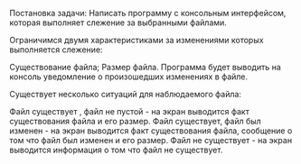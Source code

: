 Постановка задачи: Написать программу с консольным интерфейсом, которая выполняет слежение за выбранными файлами.

Ограничимся двумя характеристиками за изменениями которых выполняется слежение:

Существование файла;
Размер файла.
Программа будет выводить на консоль уведомление о произошедших изменениях в файле.

Существует несколько ситуаций для наблюдаемого файла:

Файл существует , файл не пустой - на экран выводится факт существования файла и его размер.
Файл существует, файл был изменен - на экран выводится факт существования файла, сообщение о том что файл был изменен и его размер.
Файл не существует - на экран выводится информация о том что файл не существует.
